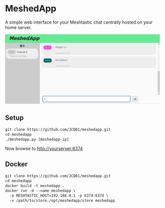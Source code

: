 # MeshedApp

A simple web interface for your Meshtastic chat centrally hosted on your home server. 

![](./img/example1.png)

## Setup

```
git clone https://github.com/JCQ81/meshedapp.git
cd meshedapp
./meshedapp.py [meshedapp-ip]
```

Now browse to [http://yourserver:6374](http://yourserver:6374)

## Docker

```
git clone https://github.com/JCQ81/meshedapp.git
cd meshedapp
docker build -t meshedapp .
docker run -d --name meshedapp \
  -e MESHTASTIC_HOST=192.168.0.1 -p 6374:6374 \
  -v /path/to/store:/opt/meshedapp/store meshedapp
```

